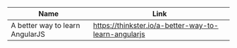 Name | Link
------------ | -------------
A better way to learn AngularJS | https://thinkster.io/a-better-way-to-learn-angularjs
